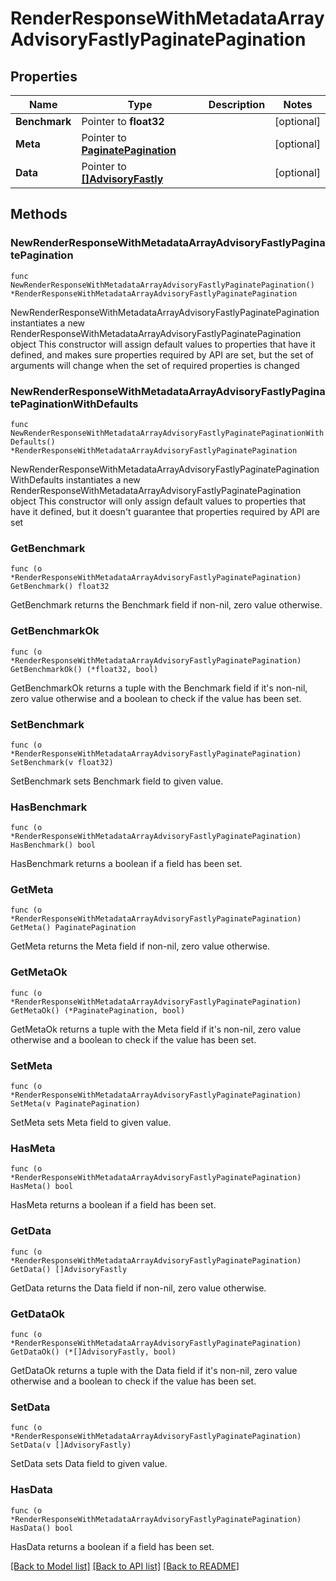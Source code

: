 # RenderResponseWithMetadataArrayAdvisoryFastlyPaginatePagination

## Properties

Name | Type | Description | Notes
------------ | ------------- | ------------- | -------------
**Benchmark** | Pointer to **float32** |  | [optional] 
**Meta** | Pointer to [**PaginatePagination**](PaginatePagination.md) |  | [optional] 
**Data** | Pointer to [**[]AdvisoryFastly**](AdvisoryFastly.md) |  | [optional] 

## Methods

### NewRenderResponseWithMetadataArrayAdvisoryFastlyPaginatePagination

`func NewRenderResponseWithMetadataArrayAdvisoryFastlyPaginatePagination() *RenderResponseWithMetadataArrayAdvisoryFastlyPaginatePagination`

NewRenderResponseWithMetadataArrayAdvisoryFastlyPaginatePagination instantiates a new RenderResponseWithMetadataArrayAdvisoryFastlyPaginatePagination object
This constructor will assign default values to properties that have it defined,
and makes sure properties required by API are set, but the set of arguments
will change when the set of required properties is changed

### NewRenderResponseWithMetadataArrayAdvisoryFastlyPaginatePaginationWithDefaults

`func NewRenderResponseWithMetadataArrayAdvisoryFastlyPaginatePaginationWithDefaults() *RenderResponseWithMetadataArrayAdvisoryFastlyPaginatePagination`

NewRenderResponseWithMetadataArrayAdvisoryFastlyPaginatePaginationWithDefaults instantiates a new RenderResponseWithMetadataArrayAdvisoryFastlyPaginatePagination object
This constructor will only assign default values to properties that have it defined,
but it doesn't guarantee that properties required by API are set

### GetBenchmark

`func (o *RenderResponseWithMetadataArrayAdvisoryFastlyPaginatePagination) GetBenchmark() float32`

GetBenchmark returns the Benchmark field if non-nil, zero value otherwise.

### GetBenchmarkOk

`func (o *RenderResponseWithMetadataArrayAdvisoryFastlyPaginatePagination) GetBenchmarkOk() (*float32, bool)`

GetBenchmarkOk returns a tuple with the Benchmark field if it's non-nil, zero value otherwise
and a boolean to check if the value has been set.

### SetBenchmark

`func (o *RenderResponseWithMetadataArrayAdvisoryFastlyPaginatePagination) SetBenchmark(v float32)`

SetBenchmark sets Benchmark field to given value.

### HasBenchmark

`func (o *RenderResponseWithMetadataArrayAdvisoryFastlyPaginatePagination) HasBenchmark() bool`

HasBenchmark returns a boolean if a field has been set.

### GetMeta

`func (o *RenderResponseWithMetadataArrayAdvisoryFastlyPaginatePagination) GetMeta() PaginatePagination`

GetMeta returns the Meta field if non-nil, zero value otherwise.

### GetMetaOk

`func (o *RenderResponseWithMetadataArrayAdvisoryFastlyPaginatePagination) GetMetaOk() (*PaginatePagination, bool)`

GetMetaOk returns a tuple with the Meta field if it's non-nil, zero value otherwise
and a boolean to check if the value has been set.

### SetMeta

`func (o *RenderResponseWithMetadataArrayAdvisoryFastlyPaginatePagination) SetMeta(v PaginatePagination)`

SetMeta sets Meta field to given value.

### HasMeta

`func (o *RenderResponseWithMetadataArrayAdvisoryFastlyPaginatePagination) HasMeta() bool`

HasMeta returns a boolean if a field has been set.

### GetData

`func (o *RenderResponseWithMetadataArrayAdvisoryFastlyPaginatePagination) GetData() []AdvisoryFastly`

GetData returns the Data field if non-nil, zero value otherwise.

### GetDataOk

`func (o *RenderResponseWithMetadataArrayAdvisoryFastlyPaginatePagination) GetDataOk() (*[]AdvisoryFastly, bool)`

GetDataOk returns a tuple with the Data field if it's non-nil, zero value otherwise
and a boolean to check if the value has been set.

### SetData

`func (o *RenderResponseWithMetadataArrayAdvisoryFastlyPaginatePagination) SetData(v []AdvisoryFastly)`

SetData sets Data field to given value.

### HasData

`func (o *RenderResponseWithMetadataArrayAdvisoryFastlyPaginatePagination) HasData() bool`

HasData returns a boolean if a field has been set.


[[Back to Model list]](../README.md#documentation-for-models) [[Back to API list]](../README.md#documentation-for-api-endpoints) [[Back to README]](../README.md)


